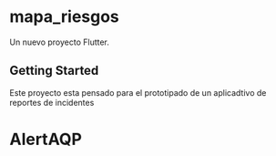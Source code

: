 # mapa_riesgos
Un nuevo proyecto Flutter.

## Getting Started

Este proyecto esta pensado para el prototipado de un aplicadtivo de reportes de incidentes

# AlertAQP


